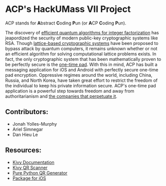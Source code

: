# ACP's HackUMass VII Project

ACP stands for **A**bstract **C**oding **P**un (or **A**CP  **C**oding **P**un).

The discovery of [efficient quantum algorithms for integer factorization](https://en.wikipedia.org/wiki/Shor%27s_algorithm) has jeapordized the security of modern public-key cryptographic systems like RSA. Though [lattice-based cryptographic systems](https://en.wikipedia.org/wiki/Lattice-based_cryptography) have been proposed to bypass attack by quantum computers, it remains unknown whether or not an efficient algorithm for solving computational lattice problems exists. In fact, the only cryptographic system that has been mathematically proven to be perfectly secure is the [one-time pad](https://en.wikipedia.org/wiki/One-time_pad). With this in mind, ACP has built a messaging application for iOS and Android with perfectly secure one-time pad encryption. Oppressive regimes around the world, including China, Russia, and North Korea, have taken great effort to restrict the freedom of the individual to keep his private information secure. ACP's one-time pad application is a powerful step towards freedom and away from authoritarianism and [the companies that perpetuate it](https://www.wired.com/story/apple-china-censorship-apps-flag/).

## Contributors:
 - Jonah Yolles-Murphy
 - Ariel Simnegar
 - Dan Hieu Le

 ## Resources:
 - [Kivy Documentation](https://kivy.org/doc/stable/api-kivy.html)
 - [Kivy QR Scanner](https://github.com/kivy-garden/garden.zbarcam)
 - [Pure Python QR Generator](https://github.com/nayuki/QR-Code-generator)
 - [Package for iOS](https://kivy.org/doc/stable/guide/packaging-ios.html)
